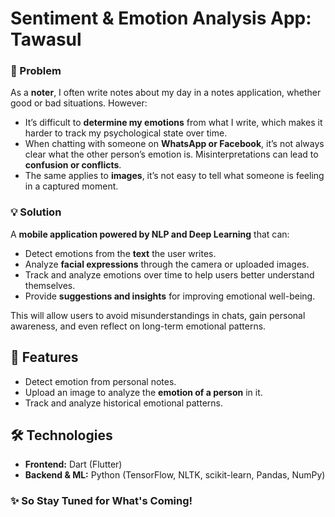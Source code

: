 # Sentiment & Emotion Analysis App: **Tawasul**

### 📌 Problem

As a **noter**, I often write notes about my day in a notes application, whether good or bad situations. However:

* It’s difficult to **determine my emotions** from what I write, which makes it harder to track my psychological state over time.
* When chatting with someone on **WhatsApp or Facebook**, it’s not always clear what the other person’s emotion is. Misinterpretations can lead to **confusion or conflicts**.
* The same applies to **images**, it’s not easy to tell what someone is feeling in a captured moment.

### 💡 Solution

A **mobile application powered by NLP and Deep Learning** that can:

* Detect emotions from the **text** the user writes.
* Analyze **facial expressions** through the camera or uploaded images.
* Track and analyze emotions over time to help users better understand themselves.
* Provide **suggestions and insights** for improving emotional well-being.

This will allow users to avoid misunderstandings in chats, gain personal awareness, and even reflect on long-term emotional patterns.

## 🔑 Features

* Detect emotion from personal notes.
* Upload an image to analyze the **emotion of a person** in it.
* Track and analyze historical emotional patterns.

## 🛠️ Technologies

* **Frontend:** Dart (Flutter)
* **Backend & ML:** Python (TensorFlow, NLTK, scikit-learn, Pandas, NumPy)






### ✨ **So Stay Tuned for What's Coming!**